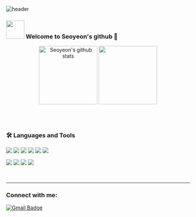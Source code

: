 ![header](https://capsule-render.vercel.app/api?type=waving&color=gradient&height=280&section=header&text=Seoyeon's&nbsp;Code&fontSize=80)


### <img src="https://media.giphy.com/media/VgCDAzcKvsR6OM0uWg/giphy.gif" width="50"> Welcome to Seoyeon's github 🫧

<!-- 🌱 I’m currently interested in `Java`, `Rust`
- 🥅 2022 Goals : Build my own mainnet
- ⚡ Fun fact: I love to swim and have `Life Guard` certification.-->

<div style="display: flex, height:160px">
<p align="center">
<img style="height:160px" src="https://github-readme-stats.vercel.app/api?username=yeon0131&show_icons=true&theme=nord&hide_border=true&cache_seconds=86400" alt="Seoyeon's github stats" /> <img style="height:160px" src="https://github-readme-stats.vercel.app/api/top-langs/?username=yeon0131&layout=compact&theme=nord&hide_border=true&cache_seconds=86400" />

</p>

</div>
<br />
<br />

### 🛠 Languages and Tools

<img src="https://img.shields.io/badge/Java-ED8B00?style=for-the-badge&logo=openjdk&logoColor=white"/> <img src="https://img.shields.io/badge/HTML5-E34F26?style=for-the-badge&logo=html5&logoColor=white"/> <img src="https://img.shields.io/badge/CSS3-1572B6?style=for-the-badge&logo=css3&logoColor=white"/> <img src="https://img.shields.io/badge/JavaScript-F7DF1E?style=for-the-badge&logo=JavaScript&logoColor=white"/> <img src="https://img.shields.io/badge/React-20232A?style=for-the-badge&logo=react&logoColor=61DAFB"/> <img src="https://img.shields.io/badge/Python-3776AB?style=for-the-badge&logo=python&logoColor=white"/>

<img src="https://img.shields.io/badge/Bootstrap-563D7C?style=for-the-badge&logo=bootstrap&logoColor=white"/> <img src="https://img.shields.io/badge/Spring-6DB33F?style=for-the-badge&logo=spring&logoColor=white"/> <img src="https://img.shields.io/badge/MySQL-005C84?style=for-the-badge&logo=mysql&logoColor=white"/> <img src="https://img.shields.io/badge/Figma-F24E1E?style=for-the-badge&logo=figma&logoColor=white"/>

<!-- <img src="https://img.shields.io/badge/Linux-FCC624?style=flat-square&logo=Linux&logoColor=white"/>
<img src="https://img.shields.io/badge/Go-00ADD8?style=flat-square&logo=Go&logoColor=white"/> -->


<br />

---
### Connect with me:

[![Gmail Badge](https://img.shields.io/badge/Gmail-D14836?style=for-the-badge&logo=gmail&logoColor=white)](mailto:kimseoyeon0332@gmail.com)


<br />

<!--<img src="https://raw.githubusercontent.com/yeon0131/yeon0131/output/github-contribution-grid-snake-dark.svg">-->


